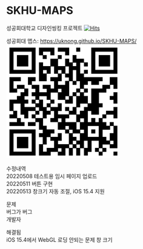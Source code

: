 # SKHU-MAPS
성공회대학교 디자인씽킹 프로젝트 [![Hits](https://hits.seeyoufarm.com/api/count/incr/badge.svg?url=https%3A%2F%2Fgithub.com%2FUknong%2FSKHU-MAPS&count_bg=%2379C83D&title_bg=%23555555&icon=&icon_color=%23E7E7E7&title=hits&edge_flat=false)](https://hits.seeyoufarm.com)  
  
성공회대 맵스: https://uknong.github.io/SKHU-MAPS/  
<img src="https://raw.githubusercontent.com/Uknong/SKHU-MAPS/main/SKHU_MAPS_QR.png" width="300" height="300">

수정내역  
20220508 테스트용 임시 페이지 업로드  
20220511 버튼 구현  
20220513 창크기 자동 조절, iOS 15.4 지원
  
문제  
버그가 버그  
개발자  
  
해결됨  
iOS 15.4에서 WebGL 로딩 안되는 문제
창 크기  
